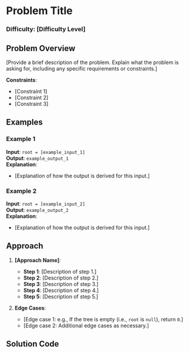 # Problem Title

### Difficulty: [Difficulty Level]

## Problem Overview

[Provide a brief description of the problem. Explain what the problem is asking for, including any specific requirements or constraints.]

**Constraints**:

-   [Constraint 1]
-   [Constraint 2]
-   [Constraint 3]

## Examples

### Example 1

**Input**: `root = [example_input_1]`  
**Output**: `example_output_1`  
**Explanation**:

-   [Explanation of how the output is derived for this input.]

### Example 2

**Input**: `root = [example_input_2]`  
**Output**: `example_output_2`  
**Explanation**:

-   [Explanation of how the output is derived for this input.]

## Approach

1. **[Approach Name]**:

    - **Step 1**: [Description of step 1.]
    - **Step 2**: [Description of step 2.]
    - **Step 3**: [Description of step 3.]
    - **Step 4**: [Description of step 4.]
    - **Step 5**: [Description of step 5.]

2. **Edge Cases**:
    - [Edge case 1: e.g., If the tree is empty (i.e., `root` is `null`), return `0`.]
    - [Edge case 2: Additional edge cases as necessary.]

## Solution Code

```javascript

```
